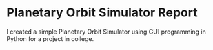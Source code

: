 # Planetary Orbit Simulator Report

I created a simple Planetary Orbit Simulator using GUI programming in Python for a project in college.

